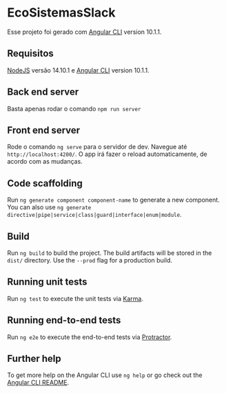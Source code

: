 # EcoSistemasSlack

Esse projeto foi gerado com [Angular CLI](https://github.com/angular/angular-cli) version 10.1.1.

## Requisitos

[NodeJS](https://nodejs.org/en/) versão 14.10.1 e [Angular CLI](https://github.com/angular/angular-cli) version 10.1.1.

## Back end server

Basta apenas rodar o comando `npm run server`

## Front end server

Rode o comando `ng serve` para o servidor de dev. Navegue até `http://localhost:4200/`. O app irá fazer o reload automaticamente, de acordo com as mudanças.

## Code scaffolding

Run `ng generate component component-name` to generate a new component. You can also use `ng generate directive|pipe|service|class|guard|interface|enum|module`.

## Build

Run `ng build` to build the project. The build artifacts will be stored in the `dist/` directory. Use the `--prod` flag for a production build.

## Running unit tests

Run `ng test` to execute the unit tests via [Karma](https://karma-runner.github.io).

## Running end-to-end tests

Run `ng e2e` to execute the end-to-end tests via [Protractor](http://www.protractortest.org/).

## Further help

To get more help on the Angular CLI use `ng help` or go check out the [Angular CLI README](https://github.com/angular/angular-cli/blob/master/README.md).
